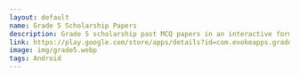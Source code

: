 ```yaml
---
layout: default
name: Grade 5 Scholarship Papers
description: Grade 5 scholarship past MCQ papers in an interactive form
link: https://play.google.com/store/apps/details?id=com.evokeapps.grade_5
image: img/grade5.webp
tags: Android
---
```

